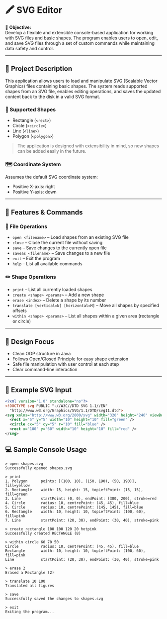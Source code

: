 # 🖍️ SVG Editor

🎯 **Objective:**  
Develop a flexible and extensible console-based application for working with SVG files and basic shapes. The program enables users to open, edit, and save SVG files through a set of custom commands while maintaining data safety and control.

---

## 🧩 Project Description

This application allows users to load and manipulate SVG (Scalable Vector Graphics) files containing basic shapes. The system reads supported shapes from an SVG file, enables editing operations, and saves the updated content back to the disk in a valid SVG format.

### 📐 Supported Shapes
- Rectangle (`<rect>`)
- Circle (`<circle>`)
- Line (`<line>`)
- Polygon (`<polygon>`)
> The application is designed with extensibility in mind, so new shapes can be added easily in the future.

### 🗺️ Coordinate System
Assumes the default SVG coordinate system:
- Positive X-axis: right
- Positive Y-axis: down

---

## 🔧 Features & Commands

### 📁 File Operations
- `open <filename>` – Load shapes from an existing SVG file
- `close` – Close the current file without saving
- `save` – Save changes to the currently open file
- `saveas <filename>` – Save changes to a new file
- `exit` – Exit the program
- `help` – List all available commands

### ✏️ Shape Operations
- `print` – List all currently loaded shapes
- `create <shape> <params>` – Add a new shape
- `erase <index>` – Delete a shape by its number
- `translate [vertical=N] [horizontal=M]` – Move all shapes by specified offsets
- `within <shape> <params>` – List all shapes within a given area (rectangle or circle)

---

## 🧠 Design Focus

- Clean OOP structure in Java
- Follows Open/Closed Principle for easy shape extension
- Safe file manipulation with user control at each step
- Clear command-line interaction

---

## 📄 Example SVG Input

```xml
<?xml version="1.0" standalone="no"?>
<!DOCTYPE svg PUBLIC "-//W3C//DTD SVG 1.1//EN"
  "http://www.w3.org/Graphics/SVG/1.1/DTD/svg11.dtd">
<svg xmlns="http://www.w3.org/2000/svg" width="320" height="240" viewBox="0 0 320 240">
  <rect x="5" y="5" width="10" height="10" fill="green" />
  <circle cx="5" cy="5" r="10" fill="blue" />
  <rect x="100" y="60" width="10" height="10" fill="red" />
</svg>
```

## 💻 Sample Console Usage

```console
> open shapes.svg
Successfully opened shapes.svg

> print
1. Polygon      points: [(100, 10), (150, 190), (50, 190)], fill=yellow
2. Rectangle    width: 15, height: 15, topLeftPoint: (15, 15), fill=green
3. Line         startPoint: (0, 0), endPoint: (300, 200), stroke=red
4. Circle       radius: 10, centrePoint: (45, 45), fill=blue
5. Circle       radius: 10, centrePoint: (145, 145), fill=blue
6. Rectangle    width: 10, height: 10, topLeftPoint: (100, 60), fill=pink
7. Line         startPoint: (20, 30), endPoint: (30, 40), stroke=pink

> create rectangle 100 100 120 20 hotpink
Successfully created RECTANGLE (8)

> within circle 60 70 50
Circle          radius: 10, centrePoint: (45, 45), fill=blue
Rectangle       width: 10, height: 10, topLeftPoint: (100, 60), fill=pink
Line            startPoint: (20, 30), endPoint: (30, 40), stroke=pink

> erase 2
Erased a Rectangle (2)

> translate 10 100
Translated all figures

> save
Successfully saved the changes to shapes.svg

> exit
Exiting the program...
```
